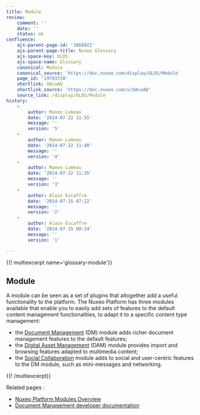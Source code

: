 ```yaml
---
title: Module
review:
    comment: ''
    date: ''
    status: ok
confluence:
    ajs-parent-page-id: '3868922'
    ajs-parent-page-title: Nuxeo Glossary
    ajs-space-key: GLOS
    ajs-space-name: Glossary
    canonical: Module
    canonical_source: 'https://doc.nuxeo.com/display/GLOS/Module'
    page_id: '19793720'
    shortlink: OAcuAQ
    shortlink_source: 'https://doc.nuxeo.com/x/OAcuAQ'
    source_link: /display/GLOS/Module
history:
    - 
        author: Manon Lumeau
        date: '2014-07-22 11:55'
        message: ''
        version: '5'
    - 
        author: Manon Lumeau
        date: '2014-07-22 11:40'
        message: ''
        version: '4'
    - 
        author: Manon Lumeau
        date: '2014-07-22 11:35'
        message: ''
        version: '3'
    - 
        author: Alain Escaffre
        date: '2014-07-15 07:22'
        message: ''
        version: '2'
    - 
        author: Alain Escaffre
        date: '2014-07-15 00:24'
        message: ''
        version: '1'

---
```

{{! multiexcerpt name='glossary-module'}}

## Module

A module can be seen as a set of plugins that altogether add a useful functionality to the platform. The Nuxeo Platform has three modules available that enable you to easily add sets of features to the default content management functionalities, to adapt it to a specific content type management:

*   the [Document Management](http://doc.nuxeo.com/x/aYEk) (DM) module adds richer document management features to the default features;
*   the [Digital Asset Management](http://doc.nuxeo.com/x/nAMz) (DAM) module provides import and browsing features adapted to multimedia content;
*   the [Social Collaboration](http://doc.nuxeo.com/x/QoGN) module adds to social and user-centric features to the DM module, such as mini-messages and networking.

{{! /multiexcerpt}}

Related pages :

*   [Nuxeo Platform Modules Overview](http://doc.nuxeo.com/x/lICo)&nbsp;
*   [Document Management developer documentation](http://doc.nuxeo.com/x/E4AO)

&nbsp;